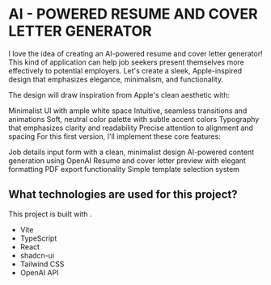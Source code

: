 # AI - POWERED RESUME AND COVER LETTER GENERATOR

I love the idea of creating an AI-powered resume and cover letter generator! This kind of application can help job seekers present themselves more effectively to potential employers. Let's create a sleek, Apple-inspired design that emphasizes elegance, minimalism, and functionality.

The design will draw inspiration from Apple's clean aesthetic with:

Minimalist UI with ample white space
Intuitive, seamless transitions and animations
Soft, neutral color palette with subtle accent colors
Typography that emphasizes clarity and readability
Precise attention to alignment and spacing
For this first version, I'll implement these core features:

Job details input form with a clean, minimalist design
AI-powered content generation using OpenAI
Resume and cover letter preview with elegant formatting
PDF export functionality
Simple template selection system

## What technologies are used for this project?

This project is built with .

- Vite
- TypeScript
- React
- shadcn-ui
- Tailwind CSS
- OpenAI API


